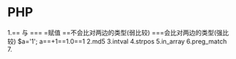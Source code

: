 # PHP
1.\=\= 与 \=\=\=
\=赋值 \=\=不会比对两边的类型(弱比较) \=\=\=会比对两边的类型(强比较)
$a='1';
a\=\=+1\=\=1.0\=\=1 
2.md5
3.intval
4.strpos
5.in_array
6.preg_match
7.